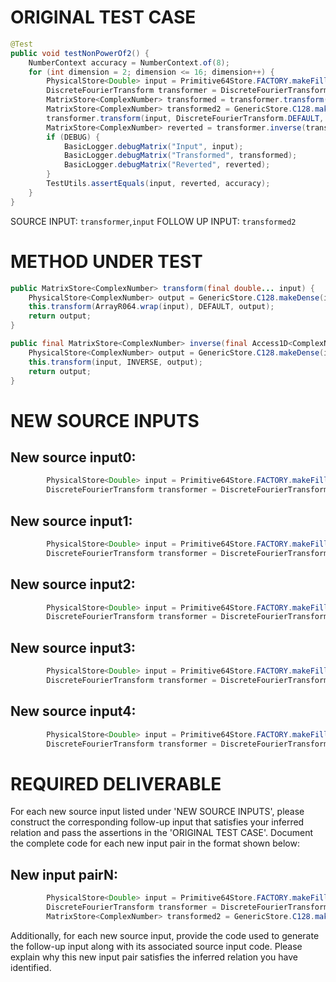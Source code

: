 # ORIGINAL TEST CASE
```java
@Test
public void testNonPowerOf2() {
    NumberContext accuracy = NumberContext.of(8);
    for (int dimension = 2; dimension <= 16; dimension++) {
        PhysicalStore<Double> input = Primitive64Store.FACTORY.makeFilled(dimension, 1, Uniform.of(-2, 4));
        DiscreteFourierTransform transformer = DiscreteFourierTransform.newInstance(dimension);
        MatrixStore<ComplexNumber> transformed = transformer.transform(input);
        MatrixStore<ComplexNumber> transformed2 = GenericStore.C128.makeDense(input.size(), 1);
        transformer.transform(input, DiscreteFourierTransform.DEFAULT, (PhysicalStore<ComplexNumber>) transformed2);
        MatrixStore<ComplexNumber> reverted = transformer.inverse(transformed2);
        if (DEBUG) {
            BasicLogger.debugMatrix("Input", input);
            BasicLogger.debugMatrix("Transformed", transformed);
            BasicLogger.debugMatrix("Reverted", reverted);
        }
        TestUtils.assertEquals(input, reverted, accuracy);
    }
}

```
SOURCE INPUT: `transformer`,`input`
FOLLOW UP INPUT: `transformed2`


# METHOD UNDER TEST
```java
public MatrixStore<ComplexNumber> transform(final double... input) {
    PhysicalStore<ComplexNumber> output = GenericStore.C128.makeDense(input.length, 1);
    this.transform(ArrayR064.wrap(input), DEFAULT, output);
    return output;
}

public final MatrixStore<ComplexNumber> inverse(final Access1D<ComplexNumber> input) {
    PhysicalStore<ComplexNumber> output = GenericStore.C128.makeDense(input.size(), 1);
    this.transform(input, INVERSE, output);
    return output;
}

```


# NEW SOURCE INPUTS
## New source input0:
```java
        PhysicalStore<Double> input = Primitive64Store.FACTORY.makeFilled(1, 1, Uniform.of(-2, 4));
        DiscreteFourierTransform transformer = DiscreteFourierTransform.newInstance(1);
```

## New source input1:
```java
        PhysicalStore<Double> input = Primitive64Store.FACTORY.makeFilled(16, 1, Uniform.of(-2, 4));
        DiscreteFourierTransform transformer = DiscreteFourierTransform.newInstance(16);
```

## New source input2:
```java
        PhysicalStore<Double> input = Primitive64Store.FACTORY.makeFilled(17, 1, Uniform.of(-2, 4));
        DiscreteFourierTransform transformer = DiscreteFourierTransform.newInstance(17);
```

## New source input3:
```java
        PhysicalStore<Double> input = Primitive64Store.FACTORY.makeFilled(32, 1, Uniform.of(-2, 4));
        DiscreteFourierTransform transformer = DiscreteFourierTransform.newInstance(32);
```

## New source input4:
```java
        PhysicalStore<Double> input = Primitive64Store.FACTORY.makeFilled(33, 1, Uniform.of(-2, 4));
        DiscreteFourierTransform transformer = DiscreteFourierTransform.newInstance(33);
```



# REQUIRED DELIVERABLE
For each new source input listed under 'NEW SOURCE INPUTS', please construct the corresponding follow-up input that satisfies your inferred relation and pass the assertions in the 'ORIGINAL TEST CASE'. Document the complete code for each new input pair in the format shown below:
## New input pairN:
```java
        PhysicalStore<Double> input = Primitive64Store.FACTORY.makeFilled(dimension, 1, Uniform.of(-2, 4));
        DiscreteFourierTransform transformer = DiscreteFourierTransform.newInstance(dimension);
        MatrixStore<ComplexNumber> transformed2 = GenericStore.C128.makeDense(input.size(), 1);
```

Additionally, for each new source input, provide the code used to generate the follow-up input along with its associated source input code. Please explain why this new input pair satisfies the inferred relation you have identified.